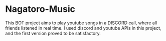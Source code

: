 # Nagatoro-Music
This BOT project aims to play youtube songs in a DISCORD call, where all friends listened in real time. I used discord and youtube APIs in this project, and the first version proved to be satisfactory.
